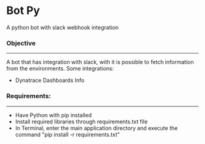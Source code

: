 # Bot Py
A python bot with slack webhook integration

### Objective
------------
A bot that has integration with slack, with it is possible to fetch information from the environments.
Some integrations:
- Dynatrace Dashboards Info

### Requirements:
------------
- Have Python with pip installed
- Install required libraries through requirements.txt file
- In Terminal, enter the main application directory and execute the command "pip install -r requirements.txt"
